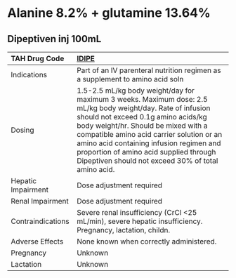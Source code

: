 # Alanine 8.2% + glutamine 13.64%

## Dipeptiven inj 100mL

| TAH Drug Code      | [**IDIPE**](https://www.tahsda.org.tw/drugs/hissearch.php?drug_code=IDIPE)                                                                                                                                                                                                                                                                                                        |
|:-------------------|:----------------------------------------------------------------------------------------------------------------------------------------------------------------------------------------------------------------------------------------------------------------------------------------------------------------------------------------------------------------------------------|
| Indications        | Part of an IV parenteral nutrition regimen as a supplement to amino acid soln                                                                                                                                                                                                                                                                                                     |
| Dosing             | 1.5-2.5 mL/kg body weight/day for maximum 3 weeks. Maximum dose: 2.5 mL/kg body weight/day. Rate of infusion should not exceed 0.1g amino acids/kg body weight/hr. Should be mixed with a compatible amino acid carrier solution or an amino acid containing infusion regimen and proportion of amino acid supplied through Dipeptiven should not exceed 30% of total amino acid. |
| Hepatic Impairment | Dose adjustment required                                                                                                                                                                                                                                                                                                                                                          |
| Renal Impairment   | Dose adjustment required                                                                                                                                                                                                                                                                                                                                                          |
| Contraindications  | Severe renal insufficiency (CrCl <25 mL/min), severe hepatic insufficiency. Pregnancy, lactation, childn.                                                                                                                                                                                                                                                                         |
| Adverse Effects    | None known when correctly administered.                                                                                                                                                                                                                                                                                                                                           |
| Pregnancy          | Unknown                                                                                                                                                                                                                                                                                                                                                                           |
| Lactation          | Unknown                                                                                                                                                                                                                                                                                                                                                                           |

